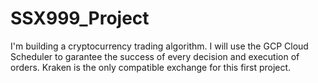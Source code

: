 # SSX999_Project

I'm building a cryptocurrency trading algorithm. I will use the GCP Cloud Scheduler to garantee the success of every decision and execution of orders. Kraken is the only compatible exchange for this first project. 
